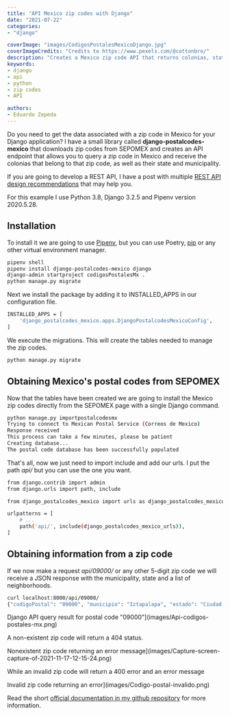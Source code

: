 ```yaml
---
title: "API Mexico zip codes with Django"
date: "2021-07-22"
categories:
- "django"

coverImage: "images/CodigosPostalesMexicoDjango.jpg"
coverImageCredits: "Credits to https://www.pexels.com/@cottonbro/"
description: "Creates a Mexico zip code API that returns colonias, state and municipality, with SEPOMEX data using this Django library."
keywords:
- django
- api
- python
- zip codes
- API

authors:
- Eduardo Zepeda
---
```


Do you need to get the data associated with a zip code in Mexico for your Django application? I have a small library called **django-postalcodes-mexico** that downloads zip codes from SEPOMEX and creates an API endpoint that allows you to query a zip code in Mexico and receive the colonias that belong to that zip code, as well as their state and municipality.

If you are going to develop a REST API, I have a post with multiple [REST API design recommendations](/basic-features-of-a-api-rest/) that may help you.

For this example I use Python 3.8, Django 3.2.5 and Pipenv version 2020.5.28.

## Installation

To install it we are going to use [Pipenv](/pipenv-the-virtual-environment-manager-you-don't-know/), but you can use Poetry, [pip](/python-virtualenv-tutorial-basic-in-linux/) or any other virtual environment manager.

```bash
pipenv shell
pipenv install django-postalcodes-mexico django
django-admin startproject codigosPostalesMx .
python manage.py migrate
```

Next we install the package by adding it to INSTALLED_APPS in our configuration file.

```bash
INSTALLED_APPS = [
    'django_postalcodes_mexico.apps.DjangoPostalcodesMexicoConfig',
]
```

We execute the migrations. This will create the tables needed to manage the zip codes.

```bash
python manage.py migrate
```

## Obtaining Mexico's postal codes from SEPOMEX

Now that the tables have been created we are going to install the Mexico zip codes directly from the SEPOMEX page with a single Django command.

```bash
python manage.py importpostalcodesmx
Trying to connect to Mexican Postal Service (Correos de Mexico)
Response received
This process can take a few minutes, please be patient
Creating database...
The postal code database has been successfully populated
```

That's all, now we just need to import include and add our urls. I put the path _api/_ but you can use the one you want.

```bash
from django.contrib import admin
from django.urls import path, include

from django_postalcodes_mexico import urls as django_postalcodes_mexico_urls

urlpatterns = [
    # ...
    path('api/', include(django_postalcodes_mexico_urls)),
]
```

## Obtaining information from a zip code

If we now make a request _api/09000/_ or any other 5-digit zip code we will receive a JSON response with the municipality, state and a list of neighborhoods.

```bash
curl localhost:8000/api/09000/
{"codigoPostal": "09000", "municipio": "Iztapalapa", "estado": "Ciudad de M\u00e9xico", "colonias": ["La Asunci\u00f3n", "San Ignacio", "San Jos\u00e9", "San Lucas", "San Pablo", "San Pedro", "Santa B\u00e1rbara"]}
```

Django API query result for postal code "09000"](images/Api-codigos-postales-mx.png)

A non-existent zip code will return a 404 status.

Nonexistent zip code returning an error message](images/Capture-screen-capture-of-2021-11-17-12-15-24.png)

While an invalid zip code will return a 400 error and an error message

Invalid zip code returning an error](images/Codigo-postal-invalido.png)

Read the short [official documentation in my github repository](https://github.com/EduardoZepeda/django-postalcodes-mexico) for more information.